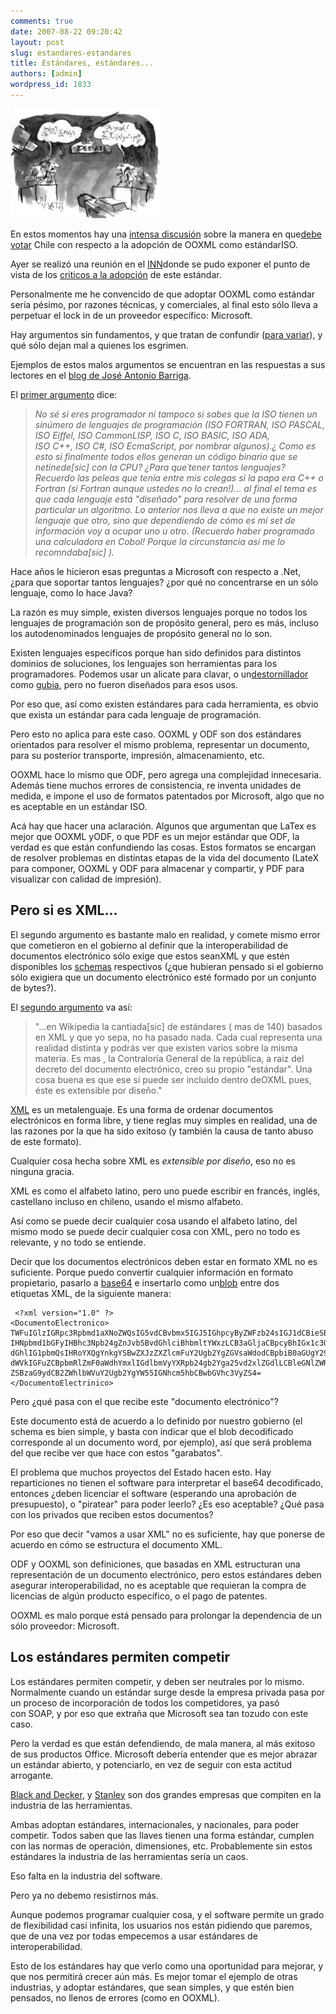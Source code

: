 ```yaml
---
comments: true
date: 2007-08-22 09:20:42
layout: post
slug: estandares-estandares
title: Estándares, estándares...
authors: [admin]
wordpress_id: 1833
---
```


![](debate-thumb-240x175.jpg)

En estos momentos hay una [intensa discusión](http://replay.web.archive.org/20071017000912/http://www.elfrancotirador.cl/2007/08/22/odf-vs-ooxml-en-chile-%c2%a1un-round-mas/) sobre la manera en que[debe votar](http://replay.web.archive.org/20071017000912/http://sushiknights.org/2007/08/presentacion_ooxml.html) Chile con respecto a la adopción de OOXML como estándarISO.

Ayer se realizó una reunión en el [INN](http://replay.web.archive.org/20071017000912/http://www.inn.cl/)donde se pudo exponer el punto de vista de los [criticos a la adopción](http://replay.web.archive.org/20071017000912/http://sushiknights.org/2007/08/presentacion_ooxml.html) de este estándar.

Personalmente me he convencido de que adoptar OOXML como estándar sería pésimo, por razones técnicas, y comerciales, al final esto sólo lleva a perpetuar el lock in de un proveedor específico: Microsoft.

Hay argumentos sin fundamentos, y que tratan de confundir ([para variar](http://replay.web.archive.org/20071017000912/http://www.lnds.net/2007/08/codigo-libre.html)), y qué sólo dejan mal a quienes los esgrimen.

Ejemplos de estos malos argumentos se encuentran en las respuestas a sus lectores en el [blog de José Antonio Barriga](http://replay.web.archive.org/20071017000912/http://blogs.technet.com/joseantoniobarriga/default.aspx).

El [primer argumento](http://replay.web.archive.org/20071017000912/http://tinyurl.com/34gkcv) dice:


> _No sé si eres programador ni tampoco si sabes que la ISO tienen un sinúmero de lenguajes de programación (ISO FORTRAN, ISO PASCAL, ISO Eiffel, ISO CommonLISP, ISO C, ISO BASIC, ISO ADA, ISO C++, ISO C#, ISO EcmaScript, por nombrar algunos).¿ Como es esto si finalmente todos ellos generan un código binario que se netinede[sic] con la CPU? ¿Para que´tener tantos lenguajes? Recuerdo las peleas que tenía entre mis colegas si la papa era C++ o Fortran (si Fortran aunque ustedes no lo crean!)... al final el tema es que cada lenguaje está "diseñado" para resolver de una forma particular un algoritmo. Lo anterior nos lleva a que no existe un mejor lenguaje que otro, sino que dependiendo de cómo es mi set de información voy a ocupar uno u otro. (Recuerdo haber programado una calculadora en Cobol! Porque la circunstancia así me lo recomndaba[sic] )._


Hace años le hicieron esas preguntas a Microsoft con respecto a .Net, ¿para que soportar tantos lenguajes? ¿por qué no concentrarse en un sólo lenguaje, como lo hace Java?

La razón es muy simple, existen diversos lenguajes porque no todos los lenguajes de programación son de propósito general, pero es más, incluso los autodenominados lenguajes de propósito general no lo son.

Existen lenguajes específicos porque han sido definidos para distintos dominios de soluciones, los lenguajes son herramientas para los programadores. Podemos usar un alicate para clavar, o un[destornillador](http://replay.web.archive.org/20071017000912/http://es.wikipedia.org/wiki/Destornillador) como [gubia](http://replay.web.archive.org/20071017000912/http://es.wikipedia.org/wiki/Gubia), pero no fueron diseñados para esos usos.

Por eso que, así como existen estándares para cada herramienta, es obvio que exista un estándar para cada lenguaje de programación.

Pero esto no aplica para este caso. OOXML y ODF son dos estándares orientados para resolver el mismo problema, representar un documento, para su posterior transporte, impresión, almacenamiento, etc.

OOXML hace lo mismo que ODF, pero agrega una complejidad innecesaria. Además tiene muchos errores de consistencia, re inventa unidades de medida, e impone el uso de formatos patentados por Microsoft, algo que no es aceptable en un estándar ISO.

Acá hay que hacer una aclaración. Algunos que argumentan que LaTex es mejor que OOXML yODF, o que PDF es un mejor estándar que ODF, la verdad es que están confundiendo las cosas. Estos formatos se encargan de resolver problemas en distintas etapas de la vida del documento (LateX para componer, OOXML y ODF para almacenar y compartir, y PDF para visualizar con calidad de impresión).


## Pero si es XML...


El segundo argumento es bastante malo en realidad, y comete mismo error que cometieron en el gobierno al definir que la interoperabilidad de documentos electrónico sólo exige que estos seanXML y que estén disponibles los [schemas](http://replay.web.archive.org/20071017000912/http://es.wikipedia.org/wiki/Schema) respectivos (¿que hubieran pensado si el gobierno sólo exigiera que un documento electrónico esté formado por un conjunto de bytes?).

El [segundo argumento](http://replay.web.archive.org/20071017000912/http://tinyurl.com/2tec3q) va así:


> "...en Wikipedia la cantiada[sic] de estándares ( mas de 140) basados en XML y que yo sepa, no ha pasado nada. Cada cual representa una realidad distinta y podrás ver que existen varios sobre la misma materia. Es mas , la Contraloría General de la república, a raiz del decreto del documento electrónico, creo su propio "estándar". Una cosa buena es que ese si puede ser incluído dentro deOXML pues, éste es extensible por diseño."


[XML](http://replay.web.archive.org/20071017000912/http://es.wikipedia.org/wiki/XML) es un metalenguaje. Es una forma de ordenar documentos electrónicos en forma libre, y tiene reglas muy simples en realidad, una de las razones por la que ha sido exitoso (y también la causa de tanto abuso de este formato).

Cualquier cosa hecha sobre XML es _extensible por diseño_, eso no es ninguna gracia.

XML es como el alfabeto latino, pero uno puede escribir en francés, inglés, castellano incluso en chileno, usando el mismo alfabeto.

Así como se puede decir cualquier cosa usando el alfabeto latino, del mismo modo se puede decir cualquier cosa con XML, pero no todo es relevante, y no todo se entiende.

Decir que los documentos electrónicos deben estar en formato XML no es suficiente. Porque puedo convertir cualquier información en formato propietario, pasarlo a [base64](http://replay.web.archive.org/20071017000912/http://es.wikipedia.org/wiki/Base64) e insertarlo como un[blob](http://replay.web.archive.org/20071017000912/http://es.wikipedia.org/wiki/BLOB) entre dos etiquetas XML, de la siguiente manera:


```
 <?xml version="1.0" ?>
<DocumentoElectronico>
TWFuIGlzIGRpc3Rpbmd1aXNoZWQsIG5vdCBvbmx5IGJ5IGhpcyByZWFzb24sIGJ1dCBieSB0aGlz
IHNpbmd1bGFyIHBhc3Npb24gZnJvbSBvdGhlciBhbmltYWxzLCB3aGljaCBpcyBhIGx1c3Qgb2Yg
dGhlIG1pbmQsIHRoYXQgYnkgYSBwZXJzZXZlcmFuY2Ugb2YgZGVsaWdodCBpbiB0aGUgY29udGlu
dWVkIGFuZCBpbmRlZmF0aWdhYmxlIGdlbmVyYXRpb24gb2Yga25vd2xlZGdlLCBleGNlZWRzIHRo
ZSBzaG9ydCB2ZWhlbWVuY2Ugb2YgYW55IGNhcm5hbCBwbGVhc3VyZS4=
</DocumentoElectrinico>
```

Pero ¿qué pasa con el que recibe este "documento electrónico"?

Este documento está de acuerdo a lo definido por nuestro gobierno (el schema es bien simple, y basta con indicar que el blob decodificado corresponde al un documento word, por ejemplo), así que será problema del que recibe ver que hace con estos "garabatos".

El problema que muchos proyectos del Estado hacen esto. Hay reparticiones no tienen el software para interpretar el base64 decodificado, entonces ¿deben licenciar el software (esperando una aprobación de presupuesto), o "piratear" para poder leerlo? ¿Es eso aceptable? ¿Qué pasa con los privados que reciben estos documentos?

Por eso que decir "vamos a usar XML" no es suficiente, hay que ponerse de acuerdo en cómo se estructura el documento XML.

ODF y OOXML son definiciones, que basadas en XML estructuran una representación de un documento electrónico, pero estos estándares deben asegurar interoperabilidad, no es aceptable que requieran la compra de licencias de algún producto específico, o el pago de patentes.

OOXML es malo porque está pensado para prolongar la dependencia de un sólo proveedor: Microsoft.

## Los estándares permiten competir

Los estándares permiten competir, y deben ser neutrales por lo mismo. Normalmente cuando un estándar surge desde la empresa privada pasa por un proceso de incorporación de todos los competidores, ya pasó con SOAP, y por eso que extraña que Microsoft sea tan tozudo con este caso.

Pero la verdad es que están defendiendo, de mala manera, al más exitoso de sus productos Office.
Microsoft debería entender que es mejor abrazar un estándar abierto, y potenciarlo, en vez de seguir con esta actitud arrogante.

[Black and Decker](http://replay.web.archive.org/20071017000912/http://www.blackanddecker.com/), y [Stanley](http://replay.web.archive.org/20071017000912/http://www.stanleytools.com/) son dos grandes empresas que compiten en la industria de las herramientas.

Ambas adoptan estándares, internacionales, y nacionales, para poder competir. Todos saben que las llaves tienen una forma estándar, cumplen con las normas de operación, dimensiones, etc.
Probablemente sin estos estándares la industria de las herramientas sería un caos.

Eso falta en la industria del software.

Pero ya no debemo resistirnos más.

Aunque podemos programar cualquier cosa, y el software permite un grado de flexibilidad casi infinita, los usuarios nos están pidiendo que paremos, que de una vez por todas empecemos a usar estándares de interoperabilidad.

Esto de los estándares hay que verlo como una oportunidad para mejorar, y que nos permitirá crecer aún más. Es mejor tomar el ejemplo de otras industrias, y adoptar estándares, que sean simples, y que estén bien pensados, no llenos de errores (como en OOXML).
